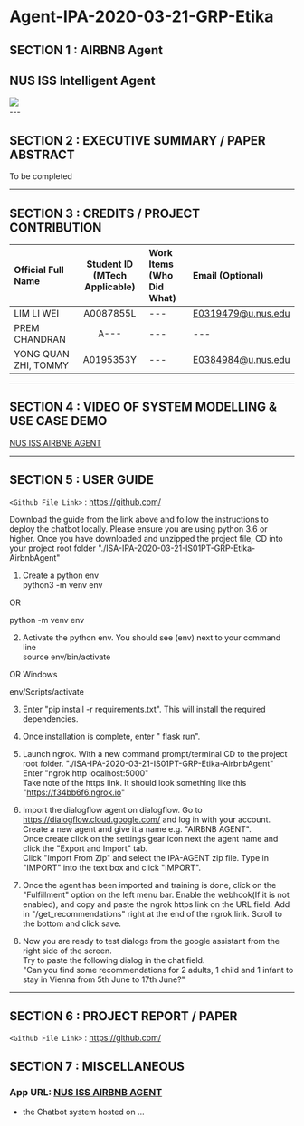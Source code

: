 ﻿# Agent-IPA-2020-03-21-GRP-Etika

## SECTION 1 : AIRBNB Agent
## NUS ISS Intelligent Agent
<img src="Miscellaneous/picture1.png"
     style="float: left; margin-right: 0px;" />

<br>
---

## SECTION 2 : EXECUTIVE SUMMARY / PAPER ABSTRACT

To be completed

---

## SECTION 3 : CREDITS / PROJECT CONTRIBUTION

| Official Full Name  | Student ID (MTech Applicable)  | Work Items (Who Did What) | Email (Optional) |
| :------------ |:---------------:| :-----| :-----|
| LIM LI WEI | A0087855L | --- | E0319479@u.nus.edu |
| PREM CHANDRAN | A--- | --- | --- |
| YONG QUAN ZHI, TOMMY | A0195353Y | ---| E0384984@u.nus.edu |

---

## SECTION 4 : VIDEO OF SYSTEM MODELLING & USE CASE DEMO

[NUS ISS AIRBNB AGENT](https://youtube.com)


---

## SECTION 5 : USER GUIDE

`<Github File Link>` : <https://github.com/>

Download the guide from the link above and follow the instructions to deploy the chatbot locally.
Please ensure you are using python 3.6 or higher.
Once you have downloaded and unzipped the project file, CD into your project root folder "./ISA-IPA-2020-03-21-IS01PT-GRP-Etika-AirbnbAgent"
1. Create a python env <br>
python3 -m venv env

OR

python -m venv env

2. Activate the python env. You should see (env) next to your command line <br>
source env/bin/activate

OR Windows

env/Scripts/activate

3. Enter "pip install -r requirements.txt". This will install the required dependencies.

4. Once installation is complete, enter " flask run".

5. Launch ngrok. With a new command prompt/terminal CD to the project root folder. "./ISA-IPA-2020-03-21-IS01PT-GRP-Etika-AirbnbAgent" <br>
Enter "ngrok http localhost:5000" <br>
Take note of the https link. It should look something like this "https://f34bb6f6.ngrok.io"

6. Import the dialogflow agent on dialogflow. Go to https://dialogflow.cloud.google.com/ and log in with your account. <br>
Create a new agent and give it a name e.g. "AIRBNB AGENT". <br>
Once create click on the settings gear icon next the agent name and click the "Export and Import" tab. <br>
Click "Import From Zip" and select the IPA-AGENT zip file. Type in "IMPORT" into the text box and click "IMPORT".

7. Once the agent has been imported and training is done, click on the "Fulfillment" option on the left menu bar. Enable the webhook(If it is not enabled), and
copy and paste the ngrok https link on the URL field. Add in "/get_recommendations" right at the end of the ngrok link. Scroll to the bottom and click save.

8. Now you are ready to test dialogs from the google assistant from the right side of the screen. <br>
Try to paste the following dialog in the chat field. <br>
"Can you find some recommendations for 2 adults, 1 child and 1 infant to stay in Vienna from 5th June to 17th June?"

---

## SECTION 6 : PROJECT REPORT / PAPER

`<Github File Link>` : <https://github.com/>

## SECTION 7 : MISCELLANEOUS

### App URL: [NUS ISS AIRBNB AGENT]()
- the Chatbot system hosted on ...
